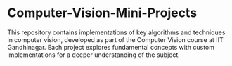 # Computer-Vision-Mini-Projects
This repository contains implementations of key algorithms and techniques in computer vision, developed as part of the Computer Vision course at IIT Gandhinagar. Each project explores fundamental concepts with custom implementations for a deeper understanding of the subject.
